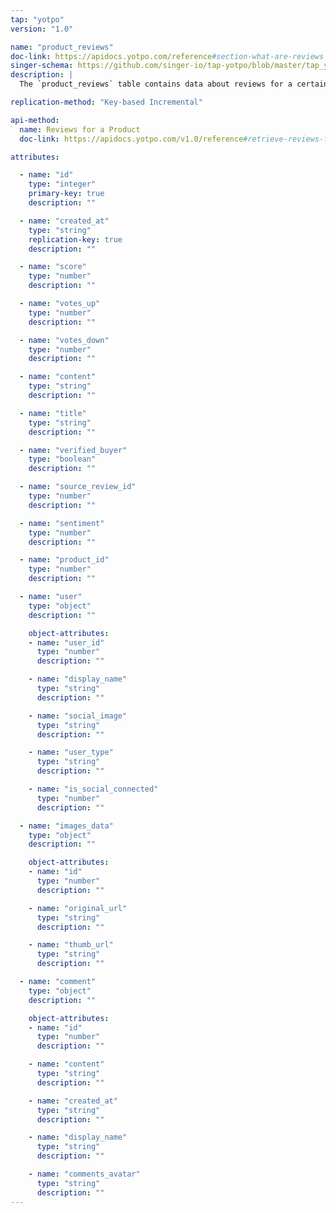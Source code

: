 ```yaml
---
tap: "yotpo"
version: "1.0"

name: "product_reviews"
doc-link: https://apidocs.yotpo.com/reference#section-what-are-reviews
singer-schema: https://github.com/singer-io/tap-yotpo/blob/master/tap_yotpo/schemas/product_reviews.json
description: |
  The `product_reviews` table contains data about reviews for a certain product.

replication-method: "Key-based Incremental"

api-method:
  name: Reviews for a Product
  doc-link: https://apidocs.yotpo.com/v1.0/reference#retrieve-reviews-for-a-specific-product

attributes:

  - name: "id"
    type: "integer"
    primary-key: true
    description: ""

  - name: "created_at"
    type: "string"
    replication-key: true
    description: ""

  - name: "score"
    type: "number"
    description: ""

  - name: "votes_up"
    type: "number"
    description: ""

  - name: "votes_down"
    type: "number"
    description: ""

  - name: "content"
    type: "string"
    description: ""

  - name: "title"
    type: "string"
    description: ""

  - name: "verified_buyer"
    type: "boolean"
    description: ""

  - name: "source_review_id"
    type: "number"
    description: ""

  - name: "sentiment"
    type: "number"
    description: ""

  - name: "product_id"
    type: "number"
    description: ""

  - name: "user"
    type: "object"
    description: ""

    object-attributes: 
    - name: "user_id"
      type: "number"
      description: ""

    - name: "display_name"
      type: "string"
      description: ""

    - name: "social_image"
      type: "string"
      description: ""

    - name: "user_type"
      type: "string"
      description: ""

    - name: "is_social_connected"
      type: "number"
      description: ""

  - name: "images_data"
    type: "object"
    description: ""

    object-attributes: 
    - name: "id"
      type: "number"
      description: ""

    - name: "original_url"
      type: "string"
      description: ""

    - name: "thumb_url"
      type: "string"
      description: ""

  - name: "comment"
    type: "object"
    description: ""

    object-attributes: 
    - name: "id"
      type: "number"
      description: ""

    - name: "content"
      type: "string"
      description: ""

    - name: "created_at"
      type: "string"
      description: ""

    - name: "display_name"
      type: "string"
      description: ""

    - name: "comments_avatar"
      type: "string"
      description: ""
---
```

